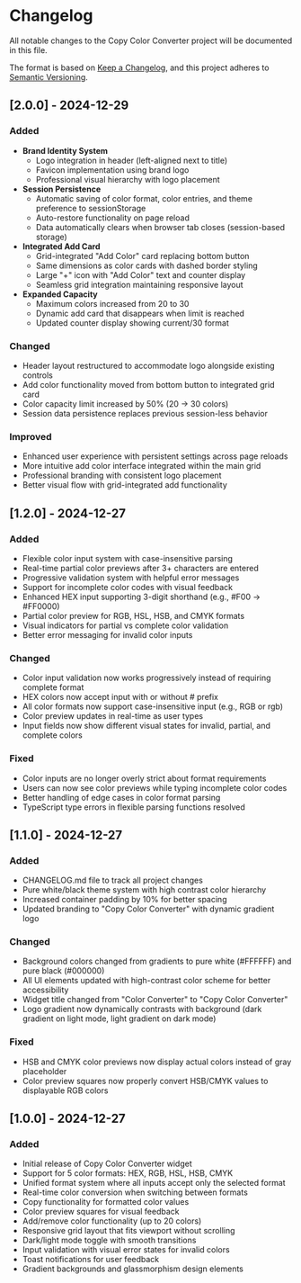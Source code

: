 
# Changelog

All notable changes to the Copy Color Converter project will be documented in this file.

The format is based on [Keep a Changelog](https://keepachangelog.com/en/1.0.0/),
and this project adheres to [Semantic Versioning](https://semver.org/spec/v2.0.0.html).

## [2.0.0] - 2024-12-29

### Added
- **Brand Identity System**
  - Logo integration in header (left-aligned next to title)
  - Favicon implementation using brand logo
  - Professional visual hierarchy with logo placement
- **Session Persistence**
  - Automatic saving of color format, color entries, and theme preference to sessionStorage
  - Auto-restore functionality on page reload
  - Data automatically clears when browser tab closes (session-based storage)
- **Integrated Add Card**
  - Grid-integrated "Add Color" card replacing bottom button
  - Same dimensions as color cards with dashed border styling
  - Large "+" icon with "Add Color" text and counter display
  - Seamless grid integration maintaining responsive layout
- **Expanded Capacity**
  - Maximum colors increased from 20 to 30
  - Dynamic add card that disappears when limit is reached
  - Updated counter display showing current/30 format

### Changed
- Header layout restructured to accommodate logo alongside existing controls
- Add color functionality moved from bottom button to integrated grid card
- Color capacity limit increased by 50% (20 → 30 colors)
- Session data persistence replaces previous session-less behavior

### Improved
- Enhanced user experience with persistent settings across page reloads
- More intuitive add color interface integrated within the main grid
- Professional branding with consistent logo placement
- Better visual flow with grid-integrated add functionality

## [1.2.0] - 2024-12-27

### Added
- Flexible color input system with case-insensitive parsing
- Real-time partial color previews after 3+ characters are entered
- Progressive validation system with helpful error messages
- Support for incomplete color codes with visual feedback
- Enhanced HEX input supporting 3-digit shorthand (e.g., #F00 → #FF0000)
- Partial color preview for RGB, HSL, HSB, and CMYK formats
- Visual indicators for partial vs complete color validation
- Better error messaging for invalid color inputs

### Changed
- Color input validation now works progressively instead of requiring complete format
- HEX colors now accept input with or without # prefix
- All color formats now support case-insensitive input (e.g., RGB or rgb)
- Color preview updates in real-time as user types
- Input fields now show different visual states for invalid, partial, and complete colors

### Fixed
- Color inputs are no longer overly strict about format requirements
- Users can now see color previews while typing incomplete color codes
- Better handling of edge cases in color format parsing
- TypeScript type errors in flexible parsing functions resolved

## [1.1.0] - 2024-12-27

### Added
- CHANGELOG.md file to track all project changes
- Pure white/black theme system with high contrast color hierarchy
- Increased container padding by 10% for better spacing
- Updated branding to "Copy Color Converter" with dynamic gradient logo

### Changed
- Background colors changed from gradients to pure white (#FFFFFF) and pure black (#000000)
- All UI elements updated with high-contrast color scheme for better accessibility
- Widget title changed from "Color Converter" to "Copy Color Converter"
- Logo gradient now dynamically contrasts with background (dark gradient on light mode, light gradient on dark mode)

### Fixed
- HSB and CMYK color previews now display actual colors instead of gray placeholder
- Color preview squares now properly convert HSB/CMYK values to displayable RGB colors

## [1.0.0] - 2024-12-27

### Added
- Initial release of Copy Color Converter widget
- Support for 5 color formats: HEX, RGB, HSL, HSB, CMYK
- Unified format system where all inputs accept only the selected format
- Real-time color conversion when switching between formats
- Copy functionality for formatted color values
- Color preview squares for visual feedback
- Add/remove color functionality (up to 20 colors)
- Responsive grid layout that fits viewport without scrolling
- Dark/light mode toggle with smooth transitions
- Input validation with visual error states for invalid colors
- Toast notifications for user feedback
- Gradient backgrounds and glassmorphism design elements
